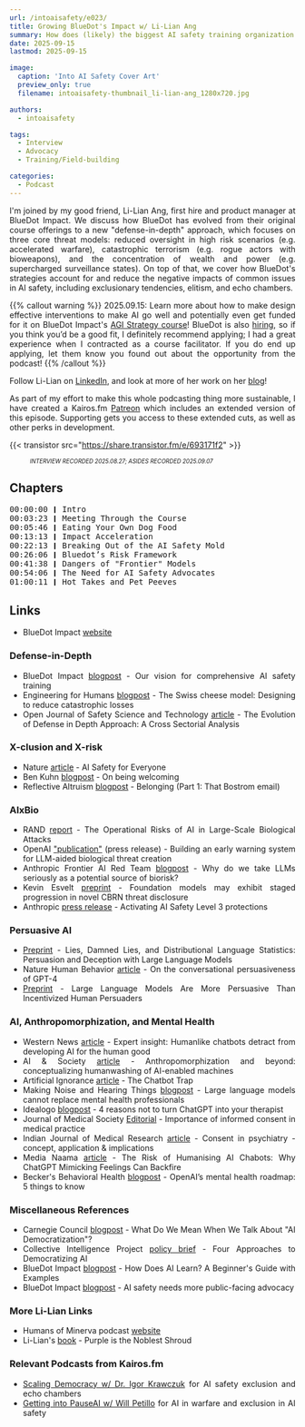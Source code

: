 ```yaml
---
url: /intoaisafety/e023/
title: Growing BlueDot's Impact w/ Li-Lian Ang
summary: How does (likely) the biggest AI safety training organization do it? Li-Lian Ang shares their strategy.
date: 2025-09-15
lastmod: 2025-09-15

image:
  caption: 'Into AI Safety Cover Art'
  preview_only: true
  filename: intoaisafety-thumbnail_li-lian-ang_1280x720.jpg

authors:
  - intoaisafety

tags:
  - Interview
  - Advocacy
  - Training/Field-building

categories:
  - Podcast
---
```


<div style="text-align: justify">
    I'm joined by my good friend, Li-Lian Ang, first hire and product manager at BlueDot Impact. We discuss how BlueDot has evolved from their original course offerings to a new "defense-in-depth" approach, which focuses on three core threat models: reduced oversight in high risk scenarios (e.g. accelerated warfare), catastrophic terrorism (e.g. rogue actors with bioweapons), and the concentration of wealth and power (e.g. supercharged surveillance states). On top of that, we cover how BlueDot's strategies account for and reduce the negative impacts of common issues in AI safety, including exclusionary tendencies, elitism, and echo chambers.<br>

{{% callout warning %}}
2025.09.15: Learn more about how to make design effective interventions to make AI go well and potentially even get funded for it on BlueDot Impact's <a href="https://bluedot.org/courses/agi-strategy" target="_blank" rel="noreferrer noopener">AGI Strategy course</a>! BlueDot is also <a href="https://bluedot.org/join-us" target="_blank" rel="noreferrer noopener">hiring</a>, so if you think you’d be a good fit, I definitely recommend applying; I had a great experience when I contracted as a course facilitator. If you do end up applying, let them know you found out about the opportunity from the podcast!
{{% /callout %}}

Follow Li-Lian on [LinkedIn](https://www.linkedin.com/in/anglilian/), and look at more of her work on her [blog](https://anglilian.com/)!

As part of my effort to make this whole podcasting thing more sustainable, I have created a Kairos.fm [Patreon](https://www.patreon.com/cw/Kairosfm) which includes an extended version of this episode. Supporting gets you access to these extended cuts, as well as other perks in development.

{{< transistor src="https://share.transistor.fm/e/693171f2" >}}
<div style="font-size: x-small;font-style: italic;padding-left: 2.25rem;">INTERVIEW RECORDED 2025.08.27; ASIDES RECORDED 2025.09.07</div>

## Chapters

<div style="text-align: left; font-family:monospace;">
00:00:00 ❙ Intro<br>
00:03:23 ❙ Meeting Through the Course<br>
00:05:46 ❙ Eating Your Own Dog Food<br>
00:13:13 ❙ Impact Acceleration<br>
00:22:13 ❙ Breaking Out of the AI Safety Mold<br>
00:26:06 ❙ Bluedot’s Risk Framework<br>
00:41:38 ❙ Dangers of "Frontier" Models<br>
00:54:06 ❙ The Need for AI Safety Advocates<br>
01:00:11 ❙ Hot Takes and Pet Peeves
</div>

## Links
- BlueDot Impact [website](https://bluedot.org)

### Defense-in-Depth
- BlueDot Impact [blogpost](https://bluedot.org/blog/course-portfolio-vision) - Our vision for comprehensive AI safety training
- Engineering for Humans [blogpost](https://www.engineeringforhumans.com/systems-engineering/the-swiss-cheese-model-designing-to-reduce-catastrophic-losses/) - The Swiss cheese model: Designing to reduce catastrophic losses
- Open Journal of Safety Science and Technology [article](https://www.scirp.org/journal/paperinformation?paperid=70457) - The Evolution of Defense in Depth Approach: A Cross Sectorial Analysis

### X-clusion and X-risk
- Nature [article](https://arxiv.org/abs/2502.09288) - AI Safety for Everyone
- Ben Kuhn [blogpost](https://www.benkuhn.net/welcoming/) - On being welcoming
- Reflective Altruism [blogpost](https://reflectivealtruism.com/2023/01/12/off-series-that-bostrom-email/) - Belonging (Part 1: That Bostrom email)

### AIxBio
- RAND [report](https://www.rand.org/pubs/research_reports/RRA2977-2.html) - The Operational Risks of AI in Large-Scale Biological Attacks
- OpenAI ["publication"](https://openai.com/index/building-an-early-warning-system-for-llm-aided-biological-threat-creation/) (press release) - Building an early warning system for LLM-aided biological threat creation
- Anthropic Frontier AI Red Team [blogpost](https://red.anthropic.com/2025/biorisk/) - Why do we take LLMs seriously as a potential source of biorisk?
- Kevin Esvelt [preprint](https://arxiv.org/pdf/2503.15182) - Foundation models may exhibit staged progression in novel CBRN threat disclosure
- Anthropic [press release](https://www.anthropic.com/news/activating-asl3-protections) - Activating AI Safety Level 3 protections

### Persuasive AI
- [Preprint](https://arxiv.org/abs/2412.17128v1) - Lies, Damned Lies, and Distributional Language Statistics: Persuasion and Deception with Large Language Models
- Nature Human Behavior [article](https://www.nature.com/articles/s41562-025-02194-6?error=cookies_not_supported&code=32f522a9-c964-4efa-9565-e013fbef4d63) - On the conversational persuasiveness of GPT-4
- [Preprint](https://arxiv.org/abs/2505.09662) - Large Language Models Are More Persuasive Than Incentivized Human Persuaders

### AI, Anthropomorphization, and Mental Health
- Western News [article](https://news.westernu.ca/2025/08/danger-of-anthropomorphic-ai/) - Expert insight: Humanlike chatbots detract from developing AI for the human good
- AI & Society [article](https://link.springer.com/article/10.1007/s00146-022-01492-1) - Anthropomorphization and beyond: conceptualizing humanwashing of AI-enabled machines
- Artificial Ignorance [article](https://www.ignorance.ai/p/the-chatbot-trap) - The Chatbot Trap
- Making Noise and Hearing Things [blogpost](https://makingnoiseandhearingthings.com/2022/08/03/large-language-models-cannot-replace-mental-health-professionals/) - Large language models cannot replace mental health professionals
- Idealogo [blogpost](https://www.brightfama.com/blog/2025/08/28/4-reasons-not-to-turn-chatgpt-into-your-therapist/) - 4 reasons not to turn ChatGPT into your therapist
- Journal of Medical Society [Editorial](https://journals.lww.com/jmso/fulltext/2024/38010/importance_of_informed_consent_in_medical_practice.1.aspx) - Importance of informed consent in medical practice
- Indian Journal of Medical Research [article](https://pmc.ncbi.nlm.nih.gov/articles/PMC7055160/) - Consent in psychiatry - concept, application & implications
- Media Naama [article](https://www.medianama.com/2025/04/223-chatgpt-sycophantic-tone-risks-humanizing-ai-chatbots/) - The Risk of Humanising AI Chabots: Why ChatGPT Mimicking Feelings Can Backfire
- Becker's Behavioral Health [blogpost](https://www.beckersbehavioralhealth.com/ai-2/openais-mental-health-roadmap-5-things-to-know/) - OpenAI’s mental health roadmap: 5 things to know

### Miscellaneous References
- Carnegie Council [blogpost](https://carnegiecouncil.org/media/article/what-do-we-mean-when-we-talk-about-ai-democratization) - What Do We Mean When We Talk About "AI Democratization"?
- Collective Intelligence Project [policy brief](https://www.cip.org/research/democratizing-ai) - Four Approaches to Democratizing AI
- BlueDot Impact [blogpost](https://bluedot.org/blog/how-does-ai-learn) - How Does AI Learn? A Beginner's Guide with Examples
- BlueDot Impact [blogpost](https://bluedot.org/blog/ai-safety-advocacy) - AI safety needs more public-facing advocacy

### More Li-Lian Links
- Humans of Minerva podcast [website](https://humansofminerva.com)
- Li-Lian's [book](https://www.goodreads.com/book/show/57027582-purple-is-the-noblest-shroud) - Purple is the Noblest Shroud

### Relevant Podcasts from Kairos.fm
- [Scaling Democracy w/ Dr. Igor Krawczuk](https://kairos.fm/intoaisafety/e019/) for AI safety exclusion and echo chambers
- [Getting into PauseAI w/ Will Petillo](https://kairos.fm/intoaisafety/e021/) for AI in warfare and exclusion in AI safety

<!-- end of the list -->
</div>
